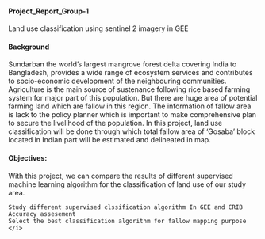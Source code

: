 #### Project_Report_Group-1
Land use classification using sentinel 2 imagery in GEE

#### Background

Sundarban the world’s largest mangrove forest delta covering India to Bangladesh, provides a wide range of ecosystem services and contributes to socio-economic development of the neighbouring communities. Agriculture is the main source of sustenance following rice based farming system for major part of this population. But there are huge area of potential farming land which are fallow in this region. The information of fallow area is lack to the policy planner which is important to make comprehensive plan to secure the livelihood of the population. In this project, land use classification will be done through which total fallow area of ‘Gosaba’ block located in Indian part will be estimated and delineated in map.

#### Objectives:

With this project, we can compare the results of different supervised machine learning algorithm for the classification of land use of our study area.

    Study different supervised clssification algorithm In GEE and CRIB
    Accuracy assesement
    Select the best classification algorithm for fallow mapping purpose </i>
